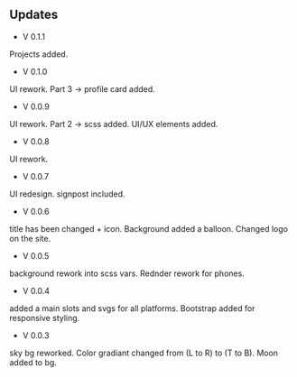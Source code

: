 ## Updates
* V 0.1.1

Projects added.

* V 0.1.0 

UI rework. Part 3 -> profile card added.

* V 0.0.9

UI rework. Part 2 -> scss added. UI/UX elements added.

* V 0.0.8

UI rework.

* V 0.0.7

UI redesign. signpost included.

* V 0.0.6

title has been changed + icon. Background added a balloon. Changed logo on the site.

* V 0.0.5

background rework into scss vars. Rednder rework for phones.

* V 0.0.4

added a main slots and svgs for all platforms. Bootstrap added for responsive styling.

* V 0.0.3

sky bg reworked. Color gradiant changed from (L to R) to (T to B). Moon added to bg.